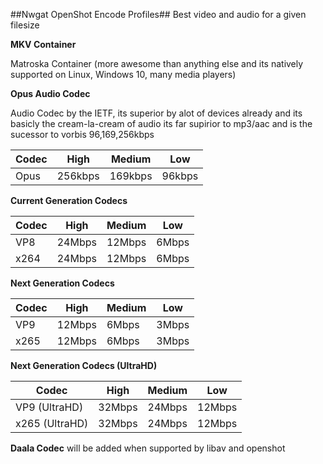 ##Nwgat OpenShot Encode Profiles##
Best video and audio for a given filesize

**MKV Container**

Matroska Container (more awesome than anything else and its natively supported on Linux, Windows 10, many media players)

**Opus Audio Codec**

Audio Codec by the IETF, its superior by alot of  devices already and its basicly the cream-la-cream of audio its far supirior to mp3/aac and is the sucessor to vorbis
96,169,256kbps

Codec  | High | Medium | Low
------------- | -------------  | -------------  | ------------- 
Opus  | 256kbps | 169kbps | 96kbps

**Current Generation Codecs**


Codec  | High | Medium | Low
------------- | -------------  | -------------  | ------------- 
VP8  | 24Mbps | 12Mbps | 6Mbps
x264 | 24Mbps | 12Mbps | 6Mbps

**Next Generation Codecs**

Codec  | High | Medium | Low
------------- | -------------  | -------------  | ------------- 
VP9  | 12Mbps | 6Mbps | 3Mbps
x265 | 12Mbps | 6Mbps | 3Mbps

**Next Generation Codecs (UltraHD)**

Codec  | High | Medium | Low
------------- | -------------  | -------------  | ------------- 
VP9 (UltraHD)  | 32Mbps | 24Mbps | 12Mbps
x265 (UltraHD)  | 32Mbps | 24Mbps | 12Mbps

**Daala Codec**
will be added when supported by libav and openshot
